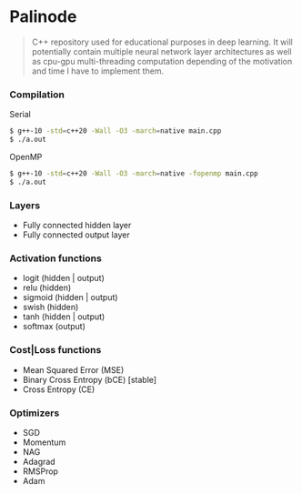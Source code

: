 # Palinode

> C++ repository used for educational purposes in deep learning. It will potentially contain multiple neural network layer architectures as well as cpu-gpu multi-threading computation depending of the motivation and time I have to implement them.

### Compilation
Serial
```sh
$ g++-10 -std=c++20 -Wall -O3 -march=native main.cpp
$ ./a.out
```
OpenMP
```sh
$ g++-10 -std=c++20 -Wall -O3 -march=native -fopenmp main.cpp
$ ./a.out
```
### Layers
- Fully connected hidden layer
- Fully connected output layer

### Activation functions
- logit (hidden | output)
- relu (hidden)
- sigmoid (hidden | output)
- swish (hidden)
- tanh (hidden | output)
- softmax (output)

### Cost|Loss functions
- Mean Squared Error (MSE)
- Binary Cross Entropy (bCE) [stable]
- Cross Entropy (CE)

### Optimizers
- SGD
- Momentum
- NAG
- Adagrad
- RMSProp
- Adam
